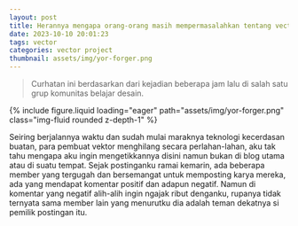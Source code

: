 ```yaml
---
layout: post
title: Herannya mengapa orang-orang masih mempermasalahkan tentang vector art
date: 2023-10-10 20:01:23
tags: vector
categories: vector project
thumbnail: assets/img/yor-forger.png
---
```


> Curhatan ini berdasarkan dari kejadian beberapa jam lalu di salah satu grup komunitas belajar desain.

<div class="row mt-3">
    <div class="col-sm mt-3 mt-md-0">
        {% include figure.liquid loading="eager" path="assets/img/yor-forger.png" class="img-fluid rounded z-depth-1" %}
    </div>
</div>

Seiring berjalannya waktu dan sudah mulai maraknya teknologi kecerdasan buatan, para pembuat vektor menghilang secara perlahan-lahan, aku tak tahu mengapa aku ingin mengetikkannya disini namun bukan di blog utama atau di suatu tempat. Sejak postinganku ramai kemarin, ada beberapa member yang tergugah dan bersemangat untuk memposting karya mereka, ada yang mendapat komentar positif dan adapun negatif. Namun di komentar yang negatif alih-alih ingin ngajak ribut denganku, rupanya tidak ternyata sama member lain yang menurutku dia adalah teman dekatnya si pemilik postingan itu.
